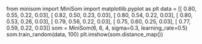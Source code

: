from minisom import MiniSom
import matplotlib.pyplot as plt
data = [[ 0.80, 0.55, 0.22, 0.03],
 [ 0.82, 0.50, 0.23, 0.03],
 [ 0.80, 0.54, 0.22, 0.03],
 [ 0.80, 0.53, 0.26, 0.03],
 [ 0.79, 0.56, 0.22, 0.03],
 [ 0.75, 0.60, 0.25, 0.03],
 [ 0.77, 0.59, 0.22, 0.03]]
som = MiniSom(6, 6, 4, sigma=0.3, learning_rate=0.5) 
som.train_random(data, 100) 
plt.imshow(som.distance_map())

